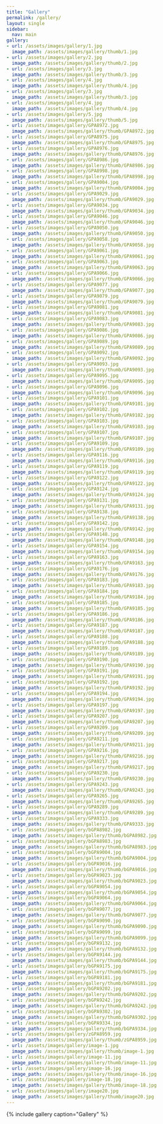 ```yaml
---
title: "Gallery"
permalink: /gallery/
layout: single
sidebar:
  nav: main
gallery:
- url: /assets/images/gallery/1.jpg
  image_path: /assets/images/gallery/thumb/1.jpg
- url: /assets/images/gallery/2.jpg
  image_path: /assets/images/gallery/thumb/2.jpg
- url: /assets/images/gallery/3.jpg
  image_path: /assets/images/gallery/thumb/3.jpg
- url: /assets/images/gallery/4.jpg
  image_path: /assets/images/gallery/thumb/4.jpg
- url: /assets/images/gallery/3.jpg
  image_path: /assets/images/gallery/thumb/3.jpg
- url: /assets/images/gallery/4.jpg
  image_path: /assets/images/gallery/thumb/4.jpg
- url: /assets/images/gallery/5.jpg
  image_path: /assets/images/gallery/thumb/5.jpg
- url: /assets/images/gallery/GPA8972.jpg
  image_path: /assets/images/gallery/thumb/GPA8972.jpg
- url: /assets/images/gallery/GPA8975.jpg
  image_path: /assets/images/gallery/thumb/GPA8975.jpg
- url: /assets/images/gallery/GPA8976.jpg
  image_path: /assets/images/gallery/thumb/GPA8976.jpg
- url: /assets/images/gallery/GPA8986.jpg
  image_path: /assets/images/gallery/thumb/GPA8986.jpg
- url: /assets/images/gallery/GPA8998.jpg
  image_path: /assets/images/gallery/thumb/GPA8998.jpg
- url: /assets/images/gallery/GPA9004.jpg
  image_path: /assets/images/gallery/thumb/GPA9004.jpg
- url: /assets/images/gallery/GPA9029.jpg
  image_path: /assets/images/gallery/thumb/GPA9029.jpg
- url: /assets/images/gallery/GPA9034.jpg
  image_path: /assets/images/gallery/thumb/GPA9034.jpg
- url: /assets/images/gallery/GPA9046.jpg
  image_path: /assets/images/gallery/thumb/GPA9046.jpg
- url: /assets/images/gallery/GPA9050.jpg
  image_path: /assets/images/gallery/thumb/GPA9050.jpg
- url: /assets/images/gallery/GPA9058.jpg
  image_path: /assets/images/gallery/thumb/GPA9058.jpg
- url: /assets/images/gallery/GPA9061.jpg
  image_path: /assets/images/gallery/thumb/GPA9061.jpg
- url: /assets/images/gallery/GPA9063.jpg
  image_path: /assets/images/gallery/thumb/GPA9063.jpg
- url: /assets/images/gallery/GPA9066.jpg
  image_path: /assets/images/gallery/thumb/GPA9066.jpg
- url: /assets/images/gallery/GPA9077.jpg
  image_path: /assets/images/gallery/thumb/GPA9077.jpg
- url: /assets/images/gallery/GPA9079.jpg
  image_path: /assets/images/gallery/thumb/GPA9079.jpg
- url: /assets/images/gallery/GPA9081.jpg
  image_path: /assets/images/gallery/thumb/GPA9081.jpg
- url: /assets/images/gallery/GPA9083.jpg
  image_path: /assets/images/gallery/thumb/GPA9083.jpg
- url: /assets/images/gallery/GPA9086.jpg
  image_path: /assets/images/gallery/thumb/GPA9086.jpg
- url: /assets/images/gallery/GPA9089.jpg
  image_path: /assets/images/gallery/thumb/GPA9089.jpg
- url: /assets/images/gallery/GPA9092.jpg
  image_path: /assets/images/gallery/thumb/GPA9092.jpg
- url: /assets/images/gallery/GPA9093.jpg
  image_path: /assets/images/gallery/thumb/GPA9093.jpg
- url: /assets/images/gallery/GPA9095.jpg
  image_path: /assets/images/gallery/thumb/GPA9095.jpg
- url: /assets/images/gallery/GPA9096.jpg
  image_path: /assets/images/gallery/thumb/GPA9096.jpg
- url: /assets/images/gallery/GPA9101.jpg
  image_path: /assets/images/gallery/thumb/GPA9101.jpg
- url: /assets/images/gallery/GPA9102.jpg
  image_path: /assets/images/gallery/thumb/GPA9102.jpg
- url: /assets/images/gallery/GPA9103.jpg
  image_path: /assets/images/gallery/thumb/GPA9103.jpg
- url: /assets/images/gallery/GPA9107.jpg
  image_path: /assets/images/gallery/thumb/GPA9107.jpg
- url: /assets/images/gallery/GPA9109.jpg
  image_path: /assets/images/gallery/thumb/GPA9109.jpg
- url: /assets/images/gallery/GPA9116.jpg
  image_path: /assets/images/gallery/thumb/GPA9116.jpg
- url: /assets/images/gallery/GPA9119.jpg
  image_path: /assets/images/gallery/thumb/GPA9119.jpg
- url: /assets/images/gallery/GPA9122.jpg
  image_path: /assets/images/gallery/thumb/GPA9122.jpg
- url: /assets/images/gallery/GPA9124.jpg
  image_path: /assets/images/gallery/thumb/GPA9124.jpg
- url: /assets/images/gallery/GPA9131.jpg
  image_path: /assets/images/gallery/thumb/GPA9131.jpg
- url: /assets/images/gallery/GPA9138.jpg
  image_path: /assets/images/gallery/thumb/GPA9138.jpg
- url: /assets/images/gallery/GPA9142.jpg
  image_path: /assets/images/gallery/thumb/GPA9142.jpg
- url: /assets/images/gallery/GPA9148.jpg
  image_path: /assets/images/gallery/thumb/GPA9148.jpg
- url: /assets/images/gallery/GPA9154.jpg
  image_path: /assets/images/gallery/thumb/GPA9154.jpg
- url: /assets/images/gallery/GPA9163.jpg
  image_path: /assets/images/gallery/thumb/GPA9163.jpg
- url: /assets/images/gallery/GPA9176.jpg
  image_path: /assets/images/gallery/thumb/GPA9176.jpg
- url: /assets/images/gallery/GPA9183.jpg
  image_path: /assets/images/gallery/thumb/GPA9183.jpg
- url: /assets/images/gallery/GPA9184.jpg
  image_path: /assets/images/gallery/thumb/GPA9184.jpg
- url: /assets/images/gallery/GPA9185.jpg
  image_path: /assets/images/gallery/thumb/GPA9185.jpg
- url: /assets/images/gallery/GPA9186.jpg
  image_path: /assets/images/gallery/thumb/GPA9186.jpg
- url: /assets/images/gallery/GPA9187.jpg
  image_path: /assets/images/gallery/thumb/GPA9187.jpg
- url: /assets/images/gallery/GPA9188.jpg
  image_path: /assets/images/gallery/thumb/GPA9188.jpg
- url: /assets/images/gallery/GPA9189.jpg
  image_path: /assets/images/gallery/thumb/GPA9189.jpg
- url: /assets/images/gallery/GPA9190.jpg
  image_path: /assets/images/gallery/thumb/GPA9190.jpg
- url: /assets/images/gallery/GPA9191.jpg
  image_path: /assets/images/gallery/thumb/GPA9191.jpg
- url: /assets/images/gallery/GPA9192.jpg
  image_path: /assets/images/gallery/thumb/GPA9192.jpg
- url: /assets/images/gallery/GPA9194.jpg
  image_path: /assets/images/gallery/thumb/GPA9194.jpg
- url: /assets/images/gallery/GPA9197.jpg
  image_path: /assets/images/gallery/thumb/GPA9197.jpg
- url: /assets/images/gallery/GPA9207.jpg
  image_path: /assets/images/gallery/thumb/GPA9207.jpg
- url: /assets/images/gallery/GPA9209.jpg
  image_path: /assets/images/gallery/thumb/GPA9209.jpg
- url: /assets/images/gallery/GPA9211.jpg
  image_path: /assets/images/gallery/thumb/GPA9211.jpg
- url: /assets/images/gallery/GPA9216.jpg
  image_path: /assets/images/gallery/thumb/GPA9216.jpg
- url: /assets/images/gallery/GPA9217.jpg
  image_path: /assets/images/gallery/thumb/GPA9217.jpg
- url: /assets/images/gallery/GPA9230.jpg
  image_path: /assets/images/gallery/thumb/GPA9230.jpg
- url: /assets/images/gallery/GPA9243.jpg
  image_path: /assets/images/gallery/thumb/GPA9243.jpg
- url: /assets/images/gallery/GPA9265.jpg
  image_path: /assets/images/gallery/thumb/GPA9265.jpg
- url: /assets/images/gallery/GPA9289.jpg
  image_path: /assets/images/gallery/thumb/GPA9289.jpg
- url: /assets/images/gallery/GPA9333.jpg
  image_path: /assets/images/gallery/thumb/GPA9333.jpg
- url: /assets/images/gallery/bGPA8982.jpg
  image_path: /assets/images/gallery/thumb/bGPA8982.jpg
- url: /assets/images/gallery/bGPA8983.jpg
  image_path: /assets/images/gallery/thumb/bGPA8983.jpg
- url: /assets/images/gallery/bGPA9004.jpg
  image_path: /assets/images/gallery/thumb/bGPA9004.jpg
- url: /assets/images/gallery/bGPA9016.jpg
  image_path: /assets/images/gallery/thumb/bGPA9016.jpg
- url: /assets/images/gallery/bGPA9023.jpg
  image_path: /assets/images/gallery/thumb/bGPA9023.jpg
- url: /assets/images/gallery/bGPA9054.jpg
  image_path: /assets/images/gallery/thumb/bGPA9054.jpg
- url: /assets/images/gallery/bGPA9064.jpg
  image_path: /assets/images/gallery/thumb/bGPA9064.jpg
- url: /assets/images/gallery/bGPA9077.jpg
  image_path: /assets/images/gallery/thumb/bGPA9077.jpg
- url: /assets/images/gallery/bGPA9090.jpg
  image_path: /assets/images/gallery/thumb/bGPA9090.jpg
- url: /assets/images/gallery/bGPA9099.jpg
  image_path: /assets/images/gallery/thumb/bGPA9099.jpg
- url: /assets/images/gallery/bGPA9132.jpg
  image_path: /assets/images/gallery/thumb/bGPA9132.jpg
- url: /assets/images/gallery/bGPA9144.jpg
  image_path: /assets/images/gallery/thumb/bGPA9144.jpg
- url: /assets/images/gallery/bGPA9175.jpg
  image_path: /assets/images/gallery/thumb/bGPA9175.jpg
- url: /assets/images/gallery/bGPA9181.jpg
  image_path: /assets/images/gallery/thumb/bGPA9181.jpg
- url: /assets/images/gallery/bGPA9202.jpg
  image_path: /assets/images/gallery/thumb/bGPA9202.jpg
- url: /assets/images/gallery/bGPA9242.jpg
  image_path: /assets/images/gallery/thumb/bGPA9242.jpg
- url: /assets/images/gallery/bGPA9302.jpg
  image_path: /assets/images/gallery/thumb/bGPA9302.jpg
- url: /assets/images/gallery/bGPA9334.jpg
  image_path: /assets/images/gallery/thumb/bGPA9334.jpg
- url: /assets/images/gallery/zGPA8959.jpg
  image_path: /assets/images/gallery/thumb/zGPA8959.jpg
- url: /assets/images/gallery/image-1.jpg
  image_path: /assets/images/gallery/thumb/image-1.jpg
- url: /assets/images/gallery/image-11.jpg
  image_path: /assets/images/gallery/thumb/image-11.jpg
- url: /assets/images/gallery/image-16.jpg
  image_path: /assets/images/gallery/thumb/image-16.jpg
- url: /assets/images/gallery/image-18.jpg
  image_path: /assets/images/gallery/thumb/image-18.jpg
- url: /assets/images/gallery/image20.jpg
  image_path: /assets/images/gallery/thumb/image20.jpg
---
```


{% include gallery caption="Gallery" %}